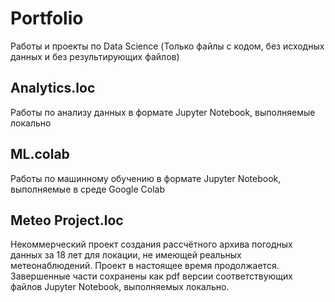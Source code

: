 # Portfolio
Работы и проекты по  Data Science
(Только файлы с кодом, без исходных данных и без результирующих файлов)

## Analytics.loc
Работы по анализу данных в формате Jupyter Notebook, выполняемые локально

## ML.colab
Работы по машинному обучению в формате Jupyter Notebook, выполняемые в среде Google Colab

## Meteo Project.loc
Некоммерческий проект создания рассчётного архива погодных данных за 18 лет для локации, не имеющей реальных метеонаблюдений.
Проект в настоящее время продолжается. Завершенные части сохранены как pdf версии соответствующих файлов Jupyter Notebook, выполняемых локально.




